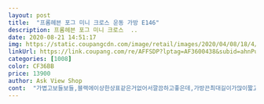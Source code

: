 ```yaml
---
layout: post 
title:  "프롬헤븐 포그 미니 크로스 운동 가방 E146" 
description: 프롬헤븐 포그 미니 크로스  ..
date: 2020-08-21 14:51:17 
img: https://static.coupangcdn.com/image/retail/images/2020/04/08/18/4/68d3a597-1346-4844-8897-02436204bd59.jpg 
linkUrl: https://link.coupang.com/re/AFFSDP?lptag=AF3600438&subid=ahnPublicAsk&pageKey=1441287688&itemId=2485206598&vendorItemId=70478465355&traceid=V0-113-10deeb5d12db02c6 
categories: [1008] 
color: CF36BB 
price: 13900 
author: Ask View Shop 
cont:  "가볍고보들보들,블랙에이상한상표같은거없어서깔끔하고좋은데,가방끈최대길이가많이짧고탈부착이안됩니다참고하세요<br/>끈 짧게 걍 어깨에 매도 이뻐요.<br/><br/>물병넣고 핸폰 넣으려고 샀어요 가방크기는 마음에 들으나 끈이 너무 짧음 최고치로 늘려도 좀 그럼 10센티만 더 길게 하면 완벽할듯<br/>바느질 꼼꼼하고 재질이랑 지퍼가 무광이라 취향저격 제대로입니다ㅎ<br/>보기에는 작은데 수납은 생각보다 훠얼씬 많이 들어가요.<br/><br/>안쪽에도 작은 주머니 있어서 영수증이나 카드 넣구요.<br/><br/>앞 주머니에 기타 소소한 소지품 다 넣고 다닙니다.<br/><br/>요즘 저의 최애 가방이 되었어요.<br/><br/>작은 가방을 좋아하는데 넘 귀엽고 예뻐요.<br/><br/>장 볼 때 들고 가는데<br/>핸드폰, 지갑, 장바구니, 양산, 손풍기, 휴지 넣고도<br/>" 
---
```

